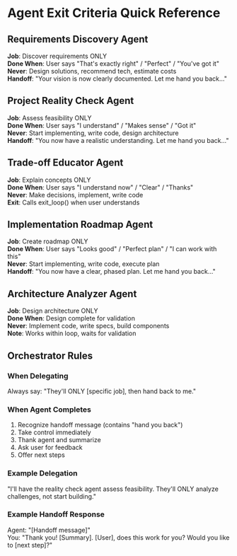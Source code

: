 # Agent Exit Criteria Quick Reference

## Requirements Discovery Agent
**Job**: Discover requirements ONLY  
**Done When**: User says "That's exactly right" / "Perfect" / "You've got it"  
**Never**: Design solutions, recommend tech, estimate costs  
**Handoff**: "Your vision is now clearly documented. Let me hand you back..."

## Project Reality Check Agent  
**Job**: Assess feasibility ONLY  
**Done When**: User says "I understand" / "Makes sense" / "Got it"  
**Never**: Start implementing, write code, design architecture  
**Handoff**: "You now have a realistic understanding. Let me hand you back..."

## Trade-off Educator Agent
**Job**: Explain concepts ONLY  
**Done When**: User says "I understand now" / "Clear" / "Thanks"  
**Never**: Make decisions, implement, write code  
**Exit**: Calls exit_loop() when user understands

## Implementation Roadmap Agent
**Job**: Create roadmap ONLY  
**Done When**: User says "Looks good" / "Perfect plan" / "I can work with this"  
**Never**: Start implementing, write code, execute plan  
**Handoff**: "You now have a clear, phased plan. Let me hand you back..."

## Architecture Analyzer Agent  
**Job**: Design architecture ONLY  
**Done When**: Design complete for validation  
**Never**: Implement code, write specs, build components  
**Note**: Works within loop, waits for validation

## Orchestrator Rules

### When Delegating
Always say: "They'll ONLY [specific job], then hand back to me."

### When Agent Completes
1. Recognize handoff message (contains "hand you back")
2. Take control immediately  
3. Thank agent and summarize
4. Ask user for feedback
5. Offer next steps

### Example Delegation
"I'll have the reality check agent assess feasibility. They'll ONLY analyze challenges, not start building."

### Example Handoff Response
Agent: "[Handoff message]"  
You: "Thank you! [Summary]. [User], does this work for you? Would you like to [next step]?"